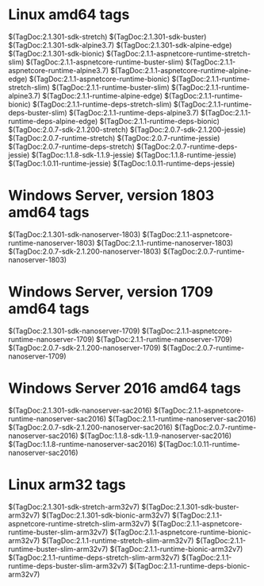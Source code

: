 # Linux amd64 tags

$(TagDoc:2.1.301-sdk-stretch)
$(TagDoc:2.1.301-sdk-buster)
$(TagDoc:2.1.301-sdk-alpine3.7)
$(TagDoc:2.1.301-sdk-alpine-edge)
$(TagDoc:2.1.301-sdk-bionic)
$(TagDoc:2.1.1-aspnetcore-runtime-stretch-slim)
$(TagDoc:2.1.1-aspnetcore-runtime-buster-slim)
$(TagDoc:2.1.1-aspnetcore-runtime-alpine3.7)
$(TagDoc:2.1.1-aspnetcore-runtime-alpine-edge)
$(TagDoc:2.1.1-aspnetcore-runtime-bionic)
$(TagDoc:2.1.1-runtime-stretch-slim)
$(TagDoc:2.1.1-runtime-buster-slim)
$(TagDoc:2.1.1-runtime-alpine3.7)
$(TagDoc:2.1.1-runtime-alpine-edge)
$(TagDoc:2.1.1-runtime-bionic)
$(TagDoc:2.1.1-runtime-deps-stretch-slim)
$(TagDoc:2.1.1-runtime-deps-buster-slim)
$(TagDoc:2.1.1-runtime-deps-alpine3.7)
$(TagDoc:2.1.1-runtime-deps-alpine-edge)
$(TagDoc:2.1.1-runtime-deps-bionic)
$(TagDoc:2.0.7-sdk-2.1.200-stretch)
$(TagDoc:2.0.7-sdk-2.1.200-jessie)
$(TagDoc:2.0.7-runtime-stretch)
$(TagDoc:2.0.7-runtime-jessie)
$(TagDoc:2.0.7-runtime-deps-stretch)
$(TagDoc:2.0.7-runtime-deps-jessie)
$(TagDoc:1.1.8-sdk-1.1.9-jessie)
$(TagDoc:1.1.8-runtime-jessie)
$(TagDoc:1.0.11-runtime-jessie)
$(TagDoc:1.0.11-runtime-deps-jessie)

# Windows Server, version 1803 amd64 tags

$(TagDoc:2.1.301-sdk-nanoserver-1803)
$(TagDoc:2.1.1-aspnetcore-runtime-nanoserver-1803)
$(TagDoc:2.1.1-runtime-nanoserver-1803)
$(TagDoc:2.0.7-sdk-2.1.200-nanoserver-1803)
$(TagDoc:2.0.7-runtime-nanoserver-1803)

# Windows Server, version 1709 amd64 tags

$(TagDoc:2.1.301-sdk-nanoserver-1709)
$(TagDoc:2.1.1-aspnetcore-runtime-nanoserver-1709)
$(TagDoc:2.1.1-runtime-nanoserver-1709)
$(TagDoc:2.0.7-sdk-2.1.200-nanoserver-1709)
$(TagDoc:2.0.7-runtime-nanoserver-1709)

# Windows Server 2016 amd64 tags

$(TagDoc:2.1.301-sdk-nanoserver-sac2016)
$(TagDoc:2.1.1-aspnetcore-runtime-nanoserver-sac2016)
$(TagDoc:2.1.1-runtime-nanoserver-sac2016)
$(TagDoc:2.0.7-sdk-2.1.200-nanoserver-sac2016)
$(TagDoc:2.0.7-runtime-nanoserver-sac2016)
$(TagDoc:1.1.8-sdk-1.1.9-nanoserver-sac2016)
$(TagDoc:1.1.8-runtime-nanoserver-sac2016)
$(TagDoc:1.0.11-runtime-nanoserver-sac2016)

# Linux arm32 tags

$(TagDoc:2.1.301-sdk-stretch-arm32v7)
$(TagDoc:2.1.301-sdk-buster-arm32v7)
$(TagDoc:2.1.301-sdk-bionic-arm32v7)
$(TagDoc:2.1.1-aspnetcore-runtime-stretch-slim-arm32v7)
$(TagDoc:2.1.1-aspnetcore-runtime-buster-slim-arm32v7)
$(TagDoc:2.1.1-aspnetcore-runtime-bionic-arm32v7)
$(TagDoc:2.1.1-runtime-stretch-slim-arm32v7)
$(TagDoc:2.1.1-runtime-buster-slim-arm32v7)
$(TagDoc:2.1.1-runtime-bionic-arm32v7)
$(TagDoc:2.1.1-runtime-deps-stretch-slim-arm32v7)
$(TagDoc:2.1.1-runtime-deps-buster-slim-arm32v7)
$(TagDoc:2.1.1-runtime-deps-bionic-arm32v7)

